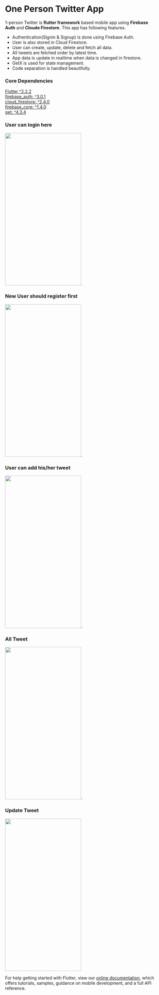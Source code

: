 # One Person Twitter App

1-person Twitter is **flutter framework** based mobile app using **Firebase Auth** and **Cloude Firestore**. This app has following features.
* Authentication(Signin & Signup) is done using Firebase Auth.
* User is also stored in Cloud Firestore.
* User can create, update, delete and fetch all data.
* All tweets are fetched order by latest time.
* App data is update in realtime when data is changed in firestore.
* GetX is used for state management.
* Code separation is handled beautifully.

### Core Dependencies
[Flutter ^2.2.2](https://flutter.dev/docs/get-started/install)\
[firebase_auth: ^3.0.1](https://pub.dev/packages/firebase_auth)\
[cloud_firestore: ^2.4.0](https://pub.dev/packages/cloud_firestore)\
[firebase_core: ^1.4.0](https://pub.dev/packages/firebase_core)\
[get: ^4.3.4](https://pub.dev/packages/get)


### User can login here
<img src="https://user-images.githubusercontent.com/27900502/128911457-41218bde-39d5-47e7-a6c9-b0879a18d7c8.jpg" width="250" height="500">.
### New User should register first
<img src="https://user-images.githubusercontent.com/27900502/128911528-f67fc283-404c-436b-bd58-a30efe077fb4.jpg" width="250" height="500">.
### User can add his/her tweet
<img src="https://user-images.githubusercontent.com/27900502/128911522-f7b04d6f-d88e-4b6e-b62b-c9dd5bc2efab.jpg" width="250" height="500">.
### All Tweet
<img src="https://user-images.githubusercontent.com/27900502/128911525-7dca1135-99d3-476c-a39c-2d70323abe4d.jpg" width="250" height="500">.
### Update Tweet
<img src="https://user-images.githubusercontent.com/27900502/128911531-d577194a-ecb2-44c0-9c88-673543787324.jpg" width="250" height="500">

For help getting started with Flutter, view our
[online documentation](https://flutter.dev/docs), which offers tutorials,
samples, guidance on mobile development, and a full API reference.
